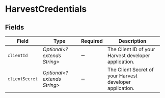 # HarvestCredentials


## Fields

| Field                                                    | Type                                                     | Required                                                 | Description                                              |
| -------------------------------------------------------- | -------------------------------------------------------- | -------------------------------------------------------- | -------------------------------------------------------- |
| `clientId`                                               | *Optional<? extends String>*                             | :heavy_minus_sign:                                       | The Client ID of your Harvest developer application.     |
| `clientSecret`                                           | *Optional<? extends String>*                             | :heavy_minus_sign:                                       | The Client Secret of your Harvest developer application. |